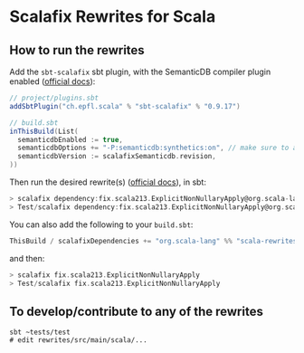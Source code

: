 # Scalafix Rewrites for Scala

## How to run the rewrites

Add the `sbt-scalafix` sbt plugin, with the SemanticDB compiler plugin enabled ([official docs][1]):

```scala
// project/plugins.sbt
addSbtPlugin("ch.epfl.scala" % "sbt-scalafix" % "0.9.17")
```

```scala
// build.sbt
inThisBuild(List(
  semanticdbEnabled := true,
  semanticdbOptions += "-P:semanticdb:synthetics:on", // make sure to add this
  semanticdbVersion := scalafixSemanticdb.revision,
))
```

Then run the desired rewrite(s) ([official docs][2]), in sbt:

```scala
> scalafix dependency:fix.scala213.ExplicitNonNullaryApply@org.scala-lang:scala-rewrites:0.1.0`
> Test/scalafix dependency:fix.scala213.ExplicitNonNullaryApply@org.scala-lang:scala-rewrites:0.1.0
```

You can also add the following to your `build.sbt`:

```scala
ThisBuild / scalafixDependencies += "org.scala-lang" %% "scala-rewrites" % "0.1.0"
```

and then:

```scala
> scalafix fix.scala213.ExplicitNonNullaryApply
> Test/scalafix fix.scala213.ExplicitNonNullaryApply
```

[1]: https://scalacenter.github.io/scalafix/docs/users/installation.html
[2]: https://scalacenter.github.io/scalafix/docs/rules/external-rules.html

## To develop/contribute to any of the rewrites

```
sbt ~tests/test
# edit rewrites/src/main/scala/...
```
